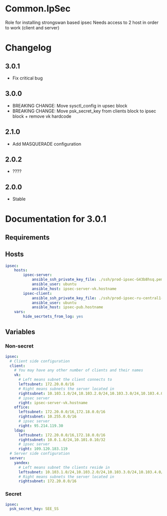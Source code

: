 # Common.IpSec

Role for installing strongswan based ipsec
Needs access to 2 host in order to work (client and server)

# Changelog

## 3.0.1

- Fix critical bug

## 3.0.0

- BREAKING CHANGE: Move sysctl_config in upsec block
- BREAKING CHANGE: Move psk_secret_key from clients block to ipsec block + remove vk hardcode

## 2.1.0

- Add MASQUERADE configuration

## 2.0.2

- ????

## 2.0.0

- Stable

# Documentation for 3.0.1

## Requirements

## Hosts

```yaml
ipsec:
    hosts:
        ipsec-server:
            ansible_ssh_private_key_file: ./ssh/prod-ipsec-G43b8hsq.pem
            ansible_user: ubuntu
            ansible_host: ipsec-server-vk.hostname
        ipsec-client:
            ansible_ssh_private_key_file: ./ssh/prod-ipsec-ru-central1-a-ssh.secret.pem
            ansible_user: ubuntu
            ansible_host: ipsec-pub.hostname
    vars:
        hide_secrtets_from_log: yes 
```  

## Variables

### Non-secret

```yaml
ipsec:  
  # Client side configuration
  client:
    # You may have any other number of clients and their names
    vk:
      # Left means subnet the client connects to
      leftsubnet: 172.20.0.0/16
      # Right means subnets the server located in
      rightsubnet: 10.103.1.0/24,10.103.2.0/24,10.103.3.0/24,10.103.4.0/24
      # ipsec server
      right: ipsec-server-vk.hostname 
    office:
      leftsubnet: 172.20.0.0/16,172.18.0.0/16
      rightsubnet: 10.255.0.0/16
      # ipsec server
      right: 95.214.119.30 
    ldap:
      leftsubnet: 172.20.0.0/16,172.18.0.0/16
      rightsubnet: 10.0.1.0/24,10.101.0.10/32
      # ipsec server
      right: 109.120.183.119 
  # Server side configuration
  server:
    yandex:
      # Left means subnet the clients reside in
      leftsubnet: 10.103.1.0/24,10.103.2.0/24,10.103.3.0/24,10.103.4.0/24
      # Right means subnets the server located in
      rightsubnet: 172.20.0.0/16
```  

### Secret

```yaml
ipsec:
  psk_secret_key: SEE_SS
```

